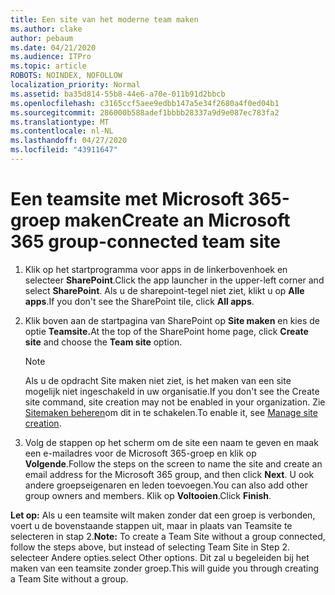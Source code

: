 ```yaml
---
title: Een site van het moderne team maken
ms.author: clake
author: pebaum
ms.date: 04/21/2020
ms.audience: ITPro
ms.topic: article
ROBOTS: NOINDEX, NOFOLLOW
localization_priority: Normal
ms.assetid: ba35d814-55b8-44e6-a70e-011b91d2bbcb
ms.openlocfilehash: c3165ccf5aee9edbb147a5e34f2680a4f0ed04b1
ms.sourcegitcommit: 286000b588adef1bbbb28337a9d9e087ec783fa2
ms.translationtype: MT
ms.contentlocale: nl-NL
ms.lasthandoff: 04/27/2020
ms.locfileid: "43911647"
---
```

# <a name="create-an-microsoft-365-group-connected-team-site"></a><span data-ttu-id="fde1f-102">Een teamsite met Microsoft 365-groep maken</span><span class="sxs-lookup"><span data-stu-id="fde1f-102">Create an Microsoft 365 group-connected team site</span></span>

1. <span data-ttu-id="fde1f-103">Klik op het startprogramma voor apps in de linkerbovenhoek en selecteer **SharePoint**.</span><span class="sxs-lookup"><span data-stu-id="fde1f-103">Click the app launcher in the upper-left corner and select **SharePoint**.</span></span> <span data-ttu-id="fde1f-104">Als u de sharepoint-tegel niet ziet, klikt u op **Alle apps**.</span><span class="sxs-lookup"><span data-stu-id="fde1f-104">If you don't see the SharePoint tile, click **All apps**.</span></span>
    
2. <span data-ttu-id="fde1f-105">Klik boven aan de startpagina van SharePoint op **Site maken** en kies de optie **Teamsite.**</span><span class="sxs-lookup"><span data-stu-id="fde1f-105">At the top of the SharePoint home page, click **Create site** and choose the **Team site** option.</span></span> 
    
    > [!NOTE]
    > <span data-ttu-id="fde1f-106">Als u de opdracht Site maken niet ziet, is het maken van een site mogelijk niet ingeschakeld in uw organisatie.</span><span class="sxs-lookup"><span data-stu-id="fde1f-106">If you don't see the Create site command, site creation may not be enabled in your organization.</span></span> <span data-ttu-id="fde1f-107">Zie [Sitemaken beheren](https://go.microsoft.com/fwlink/?linkid=2009644)om dit in te schakelen.</span><span class="sxs-lookup"><span data-stu-id="fde1f-107">To enable it, see [Manage site creation](https://go.microsoft.com/fwlink/?linkid=2009644).</span></span> 
  
3. <span data-ttu-id="fde1f-108">Volg de stappen op het scherm om de site een naam te geven en maak een e-mailadres voor de Microsoft 365-groep en klik op **Volgende**.</span><span class="sxs-lookup"><span data-stu-id="fde1f-108">Follow the steps on the screen to name the site and create an email address for the Microsoft 365 group, and then click **Next**.</span></span> <span data-ttu-id="fde1f-109">U ook andere groepseigenaren en leden toevoegen.</span><span class="sxs-lookup"><span data-stu-id="fde1f-109">You can also add other group owners and members.</span></span> <span data-ttu-id="fde1f-110">Klik op **Voltooien**.</span><span class="sxs-lookup"><span data-stu-id="fde1f-110">Click **Finish**.</span></span>
  
 <span data-ttu-id="fde1f-111">**Let op:** Als u een teamsite wilt maken zonder dat een groep is verbonden, voert u de bovenstaande stappen uit, maar in plaats van Teamsite te selecteren in stap 2.</span><span class="sxs-lookup"><span data-stu-id="fde1f-111">**Note:** To create a Team Site without a group connected, follow the steps above, but instead of selecting Team Site in Step 2.</span></span> <span data-ttu-id="fde1f-112">selecteer Andere opties.</span><span class="sxs-lookup"><span data-stu-id="fde1f-112">select Other options.</span></span> <span data-ttu-id="fde1f-113">Dit zal u begeleiden bij het maken van een teamsite zonder groep.</span><span class="sxs-lookup"><span data-stu-id="fde1f-113">This will guide you through creating a Team Site without a group.</span></span> 
    

